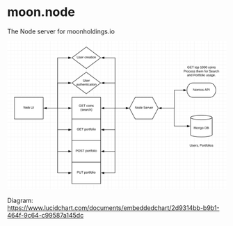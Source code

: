 # moon.node

The Node server for moonholdings.io

![Architecture](https://raw.githubusercontent.com/leongaban/github_images/master/moon.node.flow.png)

Diagram: https://www.lucidchart.com/documents/embeddedchart/2d9314bb-b9b1-464f-9c64-c99587a145dc
